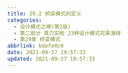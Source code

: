 ```yaml
---
title: 29.2 桥梁模式的定义
categories: 
  - 设计模式之禅(第2版)
  - 第二部分 真刀实枪 23种设计模式完美演绎
  - 第29章 桥梁模式
abbrlink: bdefe0c6
date: 2021-09-27 19:57:33
updated: 2021-09-27 19:57:33
---
```

